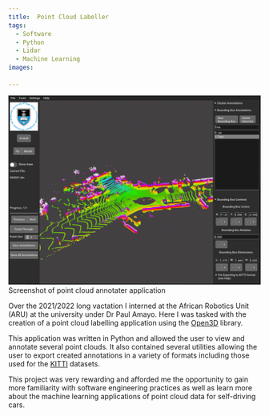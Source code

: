 ```yaml
---
title:  Point Cloud Labeller
tags:
  - Software
  - Python
  - Lidar
  - Machine Learning
images:
  
---
```


<div class="card mb-3">
    <img class="card-img-top" src="\theme\img\images\annotater\annotater.PNG"/>
    <div class="card-body bg-light">
        <div class="card-text">
            Screenshot of point cloud annotater application
        </div>
    </div>
</div>

<!--more-->

Over the 2021/2022 long vactation I interned at the African Robotics Unit (ARU) at the university under Dr Paul Amayo. Here I was tasked with the creation of a point cloud labelling application using the [Open3D](http://www.open3d.org/) library.

This application was written in Python and allowed the user to view and annotate several point clouds. It also contained several utilities allowing the user to export created annotations in a variety of formats including those used for the [KITTI](http://www.cvlibs.net/datasets/kitti/) datasets.

This project was very rewarding and afforded me the opportunity to gain more familiarity with software engineering practices as well as learn more about the machine learning applications of point cloud data for self-driving cars.



